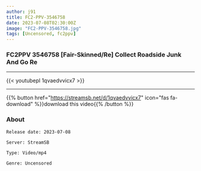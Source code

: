 ```yaml
---
author: j91
title: FC2-PPV-3546758
date: 2023-07-08T02:30:00Z
image: "FC2-PPV-3546758.jpg"
tags: [Uncensored, fc2ppv]
---
```


### FC2PPV 3546758 [Fair-Skinned/R**e] Collect Roadside Junk And Go R**e
___

{{< youtubepl 1qvaedvvicx7 >}}
___

{{% button href="https://streamsb.net/d/1qvaedvvicx7" icon="fas fa-download" %}}download this video{{% /button %}}
### About

`Release date: 2023-07-08`

`Server: StreamSB`

`Type: Video/mp4`

`Genre:	Uncensored`